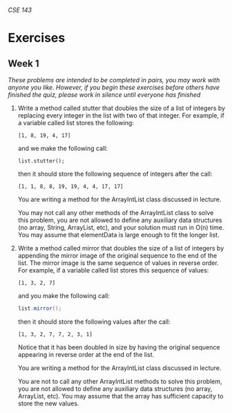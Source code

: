 _CSE 143_
# Exercises
## Week 1

_These problems are intended to be completed in pairs, you may work with anyone you like. However, if you begin these exercises before others have finished the quiz, please work in silence until everyone has finished_

1. Write a method called stutter that doubles the size of a list of integers by replacing every integer in the list with two of that integer. For example, if a variable called list stores the following:

	```
	[1, 8, 19, 4, 17]
	```

	and we make the following call:

	```
	list.stutter();
	```

	then it should store the following sequence of integers after the call:

	```
	[1, 1, 8, 8, 19, 19, 4, 4, 17, 17]
	```

	You are writing a method for the ArrayIntList class discussed in lecture.

	You may not call any other methods of the ArrayIntList class to solve this problem, you are not allowed to define any auxiliary data structures (no array, String, ArrayList, etc), and your solution must run in O(n) time. You may assume that elementData is large enough to fit the longer list.

1. Write a method called mirror that doubles the size of a list of integers by appending the mirror image of the original sequence to the end of the list. The mirror image is the same sequence of values in reverse order. For example, if a variable called list stores this sequence of values:

	```
	[1, 3, 2, 7]
	```

	and you make the following call:

	```java
	list.mirror();
	```

	then it should store the following values after the call:

	```
	[1, 3, 2, 7, 7, 2, 3, 1]
	```

	Notice that it has been doubled in size by having the original sequence appearing in reverse order at the end of the list.

	You are writing a method for the ArrayIntList class discussed in lecture.

	You are not to call any other ArrayIntList methods to solve this problem, you are not allowed to define any auxiliary data structures (no array, ArrayList, etc). You may assume that the array has sufficient capacity to store the new values.
